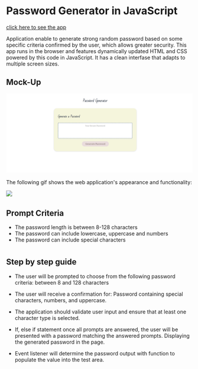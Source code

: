 # Password Generator in JavaScript
 

 [click here to see the app](https://mariather.github.io/Password-Generator-in-JavaScript/)


Application enable to generate strong random password based on some specific criteria confirmed by the user, which allows greater security. This app runs in the browser and features dynamically updated HTML and CSS powered by this code in JavaScript. It has a clean interfase that adapts to multiple screen sizes.

## Mock-Up

![](Images/Password%20generator.png)

The following gif shows the web application's appearance and functionality:

![](Images/Password%20generator.gif)


## Prompt Criteria 

* The password length is between 8-128 characters
* The password can include lowercase, uppercase and numbers
* The password can include special characters  

#

## Step by step guide

* The user will be prompted to choose from the following password criteria: between 8 and 128 characters

* The user will receive a confirmation for: Password containing special characters, numbers, and uppercase.

* The application should validate user input and ensure that at least one character type is selected.

* If, else if statement once all prompts are answered, the user will be presented with a password matching the answered prompts. Displaying the generated password in the page. 

* Event listener will determine the password output with function to populate the value into the test area.

#
